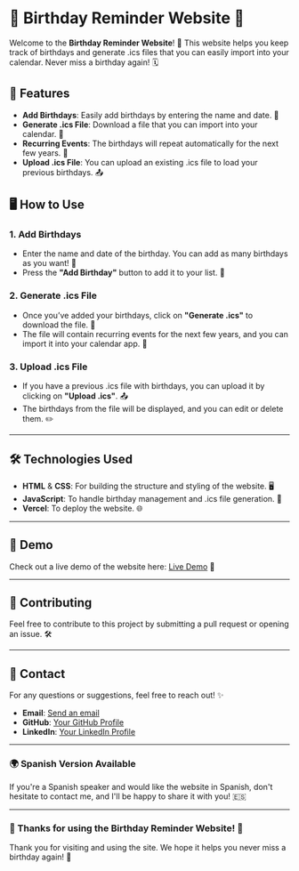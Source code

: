 # 🎉 Birthday Reminder Website 🎂

Welcome to the **Birthday Reminder Website**! 🎉 This website helps you keep track of birthdays and generate .ics files that you can easily import into your calendar. Never miss a birthday again! 🗓️

## 🚀 Features

- **Add Birthdays**: Easily add birthdays by entering the name and date. 📝
- **Generate .ics File**: Download a file that you can import into your calendar. 📅
- **Recurring Events**: The birthdays will repeat automatically for the next few years. 🔁
- **Upload .ics File**: You can upload an existing .ics file to load your previous birthdays. 📤

## 🖥️ How to Use

### 1. Add Birthdays
- Enter the name and date of the birthday. You can add as many birthdays as you want! 🎂
- Press the **"Add Birthday"** button to add it to your list. 🎉

### 2. Generate .ics File
- Once you’ve added your birthdays, click on **"Generate .ics"** to download the file. 🔽
- The file will contain recurring events for the next few years, and you can import it into your calendar app. 📲

### 3. Upload .ics File
- If you have a previous .ics file with birthdays, you can upload it by clicking on **"Upload .ics"**. 📤
- The birthdays from the file will be displayed, and you can edit or delete them. ✏️

---

## 🛠️ Technologies Used

- **HTML** & **CSS**: For building the structure and styling of the website. 🖥️
- **JavaScript**: To handle birthday management and .ics file generation. 🚀
- **Vercel**: To deploy the website. 🌐

---

## 📅 Demo

Check out a live demo of the website here: [Live Demo](https://webbirthdaylist.vercel.app/) 🌟

---

## 🔧 Contributing

Feel free to contribute to this project by submitting a pull request or opening an issue. 🛠️

---

## 🤝 Contact

For any questions or suggestions, feel free to reach out! ✨

- **Email**: [Send an email](mailto:bertonejpb@gmail.com)
- **GitHub**: [Your GitHub Profile](https://github.com/JPBertonee)
- **LinkedIn**: [Your LinkedIn Profile](https://www.linkedin.com/in/jpbertone)

---

### 🌍 **Spanish Version Available**
If you're a Spanish speaker and would like the website in Spanish, don't hesitate to contact me, and I'll be happy to share it with you! 🇪🇸

---

### 🎉 Thanks for using the Birthday Reminder Website! 🎂
Thank you for visiting and using the site. We hope it helps you never miss a birthday again! 🥳
